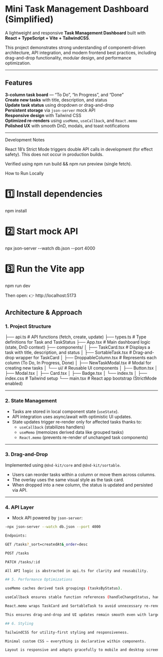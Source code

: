 # Mini Task Management Dashboard (Simplified)

A lightweight and responsive **Task Management Dashboard** built with **React + TypeScript + Vite + TailwindCSS**.

This project demonstrates strong understanding of component-driven architecture, API integration, and modern frontend best practices, including drag-and-drop functionality, modular design, and performance optimization.

---

## Features

 **3-column task board** — “To Do”, “In Progress”, and “Done”  
 **Create new tasks** with title, description, and status  
 **Update task status** using dropdown or drag-and-drop  
 **Persistent storage** via `json-server` mock API  
 **Responsive design** with Tailwind CSS  
 **Optimized re-renders** using `useMemo`, `useCallback`, and `React.memo`  
 **Polished UX** with smooth DnD, modals, and toast notifications  

---

Development Notes

React 18’s Strict Mode triggers double API calls in development (for effect safety).
This does not occur in production builds.

Verified using npm run build && npm run preview (single fetch).

 How to Run Locally
# 1️⃣ Install dependencies
npm install

# 2️⃣ Start mock API
npx json-server --watch db.json --port 4000

# 3️⃣ Run the Vite app
npm run dev


Then open:
👉 http://localhost:5173

## Architecture & Approach

### 1. **Project Structure**
├── api.ts # API functions (fetch, create, update)
├── types.ts # Type definitions for Task and TaskStatus
├── App.tsx # Main dashboard logic (state, DnD context)
├── components/
│ ├── TaskCard.tsx # Displays a task with title, description, and status
│ ├── SortableTask.tsx # Drag-and-drop wrapper for TaskCard
│ ├── DroppableColumn.tsx # Represents each column (To Do, In Progress, Done)
│ ├── NewTaskModal.tsx # Modal for creating new tasks
│ └── ui/ # Reusable UI components
│   ├── Button.tsx
│   ├── Modal.tsx
│   ├── Card.tsx
│   ├── Badge.tsx
│   └── index.ts
│
├── index.css # Tailwind setup
└── main.tsx # React app bootstrap (StrictMode enabled)

---

### 2. **State Management**

- Tasks are stored in local component state (`useState`).
- API integration uses async/await with optimistic UI updates.
- State updates trigger re-render only for affected tasks thanks to:
  - `useCallback` (stabilizes handlers)
  - `useMemo` (memoizes derived data like grouped tasks)
  - `React.memo` (prevents re-render of unchanged task components)

---

### 3. **Drag-and-Drop**
Implemented using `@dnd-kit/core` and `@dnd-kit/sortable`.

- Users can reorder tasks within a column or move them across columns.
- The overlay uses the same visual style as the task card.
- When dropped into a new column, the status is updated and persisted via API.

---

### 4. **API Layer**

- Mock API powered by `json-server`:
```bash
-npx json-server --watch db.json --port 4000

Endpoints:

GET /tasks?_sort=createdAt&_order=desc

POST /tasks

PATCH /tasks/:id

All API logic is abstracted in api.ts for clarity and reusability.

## 5. Performance Optimizations

useMemo caches derived task groupings (tasksByStatus).

useCallback ensures stable function references (handleChangeStatus, handleCreate).

React.memo wraps TaskCard and SortableTask to avoid unnecessary re-renders.

This ensures drag-and-drop and UI updates remain smooth even with large datasets.

## 6. Styling

TailwindCSS for utility-first styling and responsiveness.

Minimal custom CSS — everything is declarative within components.

Layout is responsive and adapts gracefully to mobile and desktop screens.

